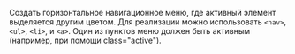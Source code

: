 Создать горизонтальное навигационное меню, где активный элемент выделяется другим цветом.
Для реализации можно использовать `<nav>`, `<ul>`, `<li>`, и `<a>`.
Один из пунктов меню должен быть активным (например, при помощи class="active").